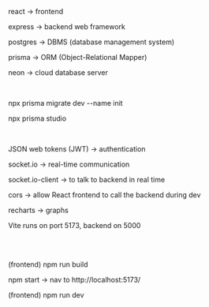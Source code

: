 react → frontend

express → backend web framework

postgres → DBMS (database management system)

prisma → ORM (Object-Relational Mapper)

neon → cloud database server

<br>

npx prisma migrate dev --name init

npx prisma studio

<br>

JSON web tokens (JWT) → authentication

socket.io → real-time communication

socket.io-client → to talk to backend in real time

cors → allow React frontend to call the backend during dev

recharts → graphs

Vite runs on port 5173, backend on 5000

<br><br>

(frontend) npm run build

npm start → nav to http://localhost:5173/

(frontend) npm run dev